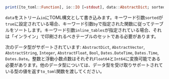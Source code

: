 ```julia
print([to_toml::Function], io::IO [=stdout], data::AbstractDict; sorted=false, by=identity, inline_tables::IdSet{<:AbstractDict})
```

`data`をストリーム`io`にTOML構文として書き込みます。キーワード引数`sorted`が`true`に設定されている場合、キーワード引数`by`で指定された関数に従ってテーブルをソートします。キーワード引数`inline_tables`が指定されている場合、それは「インライン」で印刷されるべきテーブルのセットである必要があります。

次のデータ型がサポートされています: `AbstractDict`, `AbstractVector`, `AbstractString`, `Integer`, `AbstractFloat`, `Bool`, `Dates.DateTime`, `Dates.Time`, `Dates.Date`。整数と浮動小数点数はそれぞれ`Float64`と`Int64`に変換可能である必要があります。他のデータ型については、データ型を受け取りサポートされている型の値を返す`to_toml`関数を渡してください。
